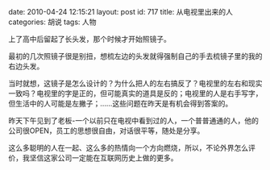 date: 2010-04-24 12:15:21
layout: post
id: 717
title: 从电视里出来的人
categories: 胡说
tags: 人物

上了高中后留起了长头发，那个时候才开始照镜子。

最初的几次照镜子很是别扭，想梳左边的头发就得强制自己的手去梳镜子里的我的右边头发。

当时就想，这镜子是怎么设计的？为什么把人的左右搞反了？电视里的左右和现实一致吗？电视里的字是正的，但可能真实的道具是反的；电视里的人是右手写字，但生活中的人可能是左撇子；……这些问题在昨天是有机会得到答案的。

昨天下午见到了老板-一个以前只在电视中看到过的人，一个普普通通的人，他的公司很OPEN，员工的思想很自由，对话很平等，随处是分享。

这么多聪明的人在一起、这么多的热情向一个方向燃烧，所以，不论外界怎么评价，我坚信这家公司一定能在互联网历史上做的更多。
